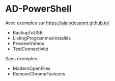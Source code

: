 # AD-PowerShell
Avec exemples sur https://alaindespont.github.io/
- BackupToUSB
- ListingProgrammesInstallés
- PreviewVideos
- TestConnectivité

Sans exemples :
- ModernOpenFiles
- RemoveChromeFavicons
